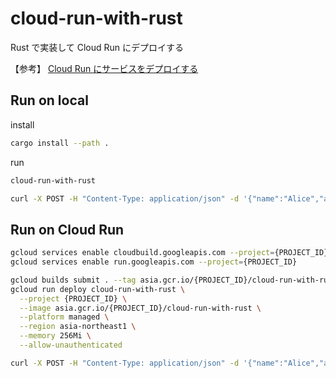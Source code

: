 # cloud-run-with-rust

Rust で実装して Cloud Run にデプロイする

【参考】
[Cloud Run にサービスをデプロイする](https://cloud.google.com/run/docs/quickstarts/build-and-deploy/deploy-service-other-languages?hl=ja)

## Run on local

install

```bash
cargo install --path .
```

run

```bash
cloud-run-with-rust
```

```bash
curl -X POST -H "Content-Type: application/json" -d '{"name":"Alice","age":30}' http://localhost:8080
```

## Run on Cloud Run

```bash
gcloud services enable cloudbuild.googleapis.com --project={PROJECT_ID} 
gcloud services enable run.googleapis.com --project={PROJECT_ID} 

gcloud builds submit . --tag asia.gcr.io/{PROJECT_ID}/cloud-run-with-rust --project {PROJECT_ID} 
gcloud run deploy cloud-run-with-rust \
  --project {PROJECT_ID} \
  --image asia.gcr.io/{PROJECT_ID}/cloud-run-with-rust \
  --platform managed \
  --region asia-northeast1 \
  --memory 256Mi \
  --allow-unauthenticated
```

```bash
curl -X POST -H "Content-Type: application/json" -d '{"name":"Alice","age":30}' https://{endpoint}
```
